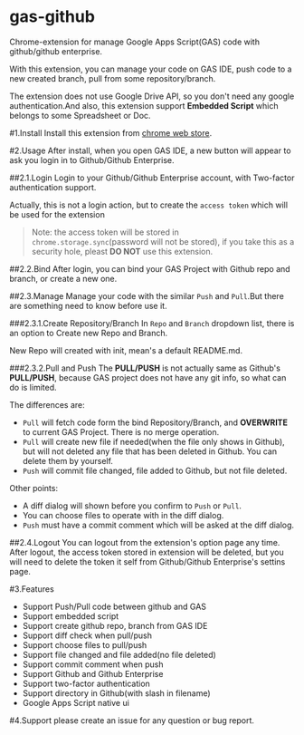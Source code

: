 # gas-github
Chrome-extension for manage Google Apps Script(GAS) code with github/github enterprise.

With this extension, you can manage your code on GAS IDE, push code to a new created branch, pull from some repository/branch.

The extension does not use Google Drive API, so you don't need any google authentication.And also, this extension support **Embedded Script** which belongs to some Spreadsheet or Doc.



#1.Install
Install this extension from [chrome web store](https://chrome.google.com/webstore/detail/lfjcgcmkmjjlieihflfhjopckgpelofo).

#2.Usage
After install, when you open GAS IDE, a new button will appear to ask you login in to Github/Github Enterprise.

##2.1.Login
Login to your Github/Github Enterprise account, with Two-factor authentication support.

Actually, this is not a login action, but to create the `access token` which will be used for the extension
>Note: the access token will be stored in `chrome.storage.sync`(password will not be stored), if you take this as a security hole, pleast **DO NOT** use this extension.

##2.2.Bind
After login, you can bind your GAS Project with Github repo and branch, or create a new one.

##2.3.Manage
Manage your code with the similar `Push` and `Pull`.But there are something need to know before use it.

###2.3.1.Create Repository/Branch
In `Repo` and `Branch` dropdown list, there is an option to Create new Repo and Branch.

New Repo will created with init, mean's a default README.md.

###2.3.2.Pull and Push
The **PULL/PUSH** is not actually same as Github's **PULL/PUSH**, because GAS project does not have any git info, so what can do is limited.

The differences are:

- `Pull` will fetch code form the bind Repository/Branch, and **OVERWRITE** to current GAS Project. There is no merge operation.
- `Pull` will create new file if needed(when the file only shows in Github), but will not deleted any file that has been deleted in Github. You can delete them by yourself.
- `Push` will commit file changed, file added to Github, but not file deleted.

Other points:
- A diff dialog will shown before you confirm to `Push` or `Pull`.
- You can choose files to operate with in the diff dialog.
- `Push` must have a commit comment which will be asked at the diff dialog.

##2.4.Logout
You can logout from the extension's option page any time. After logout, the  access token stored in extension will be deleted, 
but you will need to delete the token it self from Github/Github Enterprise's settins page.

#3.Features

 - Support Push/Pull code between github and GAS
 - Support embedded script
 - Support create github repo, branch from GAS IDE
 - Support diff check when pull/push
 - Support choose files to pull/push
 - Support file changed and file added(no file deleted)
 - Support commit comment when push
 - Support Github and Github Enterprise
 - Support two-factor authentication
 - Support directory in Github(with slash in filename)
 - Google Apps Script native ui

#4.Support
please create an issue for any question or bug report.
